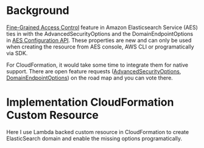 # Background
[Fine-Grained Access Control](https://docs.aws.amazon.com/elasticsearch-service/latest/developerguide/fgac.html) feature in Amazon Elasticsearch Service (AES) ties in with the AdvancedSecurityOptions and the DomainEndpointOptions in [AES Configuration API](https://docs.aws.amazon.com/elasticsearch-service/latest/developerguide/es-configuration-api.html#es-configuration-api-actions-createelasticsearchdomain). These properties are new and can only be used when creating the resource from AES console, AWS CLI or programatically via SDK.

For CloudFormation, it would take some time to integrate them for native support. There are open feature requests ([AdvancedSecurityOptions](https://github.com/aws-cloudformation/aws-cloudformation-coverage-roadmap/issues/384), [DomainEndpointOptions](https://github.com/aws-cloudformation/aws-cloudformation-coverage-roadmap/issues/201)) on the road map and you can vote there.

# Implementation CloudFormation Custom Resource
Here I use Lambda backed custom resource in CloudFormation to create ElasticSearch domain and enable the missing options programatically.
